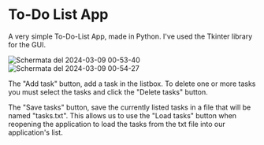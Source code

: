 # To-Do List App
A very simple To-Do-List App, made in Python. I've used the Tkinter library for the GUI.

![Schermata del 2024-03-09 00-53-40](https://github.com/daniele-delucaa/to-do-list/assets/70602303/5692c879-efc5-42b9-8aaa-361a40737d68)  ![Schermata del 2024-03-09 00-54-27](https://github.com/daniele-delucaa/to-do-list/assets/70602303/4d45e912-7886-482a-b324-4f9d0e1ffb0c)


The "Add task" button, add a task in the listbox. 
To delete one or more tasks you must select the tasks and click the "Delete tasks" button.  

The "Save tasks" button, save the currently listed tasks in a file that will be named "tasks.txt".
This allows us to use the "Load tasks" button when reopening the application to load the tasks from the txt file into our application's list. 
